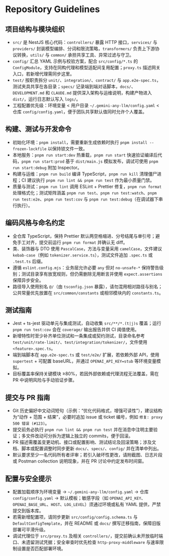 # Repository Guidelines

## 项目结构与模块组织
- `src/` 是 NestJS 核心代码：`controllers/` 暴露 HTTP 接口，`services/` 与 `providers/` 封装模型编排、分词和限流策略，`transformers/` 负责上下游协议转换，`utils/` 与 `common/` 承担共享工具、异常过滤与守卫。
- `config/` 汇总 YAML 示例与校验方案，配合 `src/config/*.ts` 的 `ConfigModule`，支持在同构代理和模型适配间复用配置；`proxy.ts` 描述网关入口，若新增代理需同步这里。
- `test/` 按职责拆分 `unit/`、`integration/`、`contract/` 与 `app.e2e-spec.ts`，测试夹具共享在各目录；`specs/` 记录端到端对话脚本，`docs/`、`DEVELOPMENT.md` 和 `CLAUDE.md` 提供深入架构与运维说明，构建产物进入 `dist/`，运行日志默认写入 `logs/`。
- 工程配置优先级：环境变量 < 用户目录 `~/.gemini-any-llm/config.yaml` < 仓库 `config/config.yaml`，便于团队共享默认值同时允许个人覆盖。

## 构建、测试与开发命令
- 初始化环境：`pnpm install`，需要重新生成依赖时执行 `pnpm install --frozen-lockfile` 以保持锁文件一致。
- 本地服务：`pnpm run start:dev` 热重载，`pnpm run start` 快速验证编译后代码，`pnpm run start:prod` 基于 `dist/main.js` 模拟发布，调试可使用 `pnpm run start:debug` 附加 Inspector。
- 构建与运维：`pnpm run build` 编译 TypeScript，`pnpm run kill` 清理僵尸进程；CI 建议执行 `pnpm run lint && pnpm run test` 作为最小质量门禁。
- 质量与测试：`pnpm run lint` 调用 ESLint + Prettier 修复，`pnpm run format` 处理格式化；测试矩阵涵盖 `pnpm run test`、`pnpm run test:watch`、`pnpm run test:e2e`、`pnpm run test:cov` 与 `pnpm run test:debug`（在调试器下串行执行）。

## 编码风格与命名约定
- 全仓库 TypeScript，保持 Prettier 默认两空格缩进、分号结尾与单引号；避免手工对齐，提交前运行 `pnpm run format` 并确认无 diff。
- 类、装饰器与 DTO 使用 `PascalCase`，方法与变量采用 `camelCase`，文件建议 `kebab-case`（例如 `tokenizer.service.ts`），测试文件追加 `.spec.ts` 或 `.test.ts` 后缀。
- 遵循 `eslint.config.mjs`：业务层允许必要 `any` 但对 `no-unsafe-*` 保持警告级别；测试目录享有放宽规则，但仍需删除无用断言并使用 `expect.assertions` 保障异步安全。
- 路径导入使用别名 `@/`（由 `tsconfig.json` 暴露），请勿混用相对路径与别名；公共常量优先放置在 `src/common/constants` 或相邻模块内的 `constants.ts`。

## 测试指南
- Jest + ts-jest 驱动单元与集成测试，自动收集 `src/**/*.(t|j)s` 覆盖；运行 `pnpm run test:cov` 会在 `coverage/` 输出报告并供 CI 阈值使用。
- 新增特性时至少补齐单位测试和一条集成或契约测试，目录命名参考 `test/unit/rate-limit/`、`test/integration/tokenizer/`，文件使用 `<feature>.spec.ts`。
- 端到端脚本在 `app.e2e-spec.ts` 或 `test/e2e/` 扩展，若依赖外部 API，使用 `supertest` + 可配置 baseURL，并通过 `OPENAI_API_KEY=stub` 等环境变量模拟。
- 目标覆盖率保持关键模块 ≥80%，若因外部依赖或代理流程无法覆盖，需在 PR 中说明风险与手动验证步骤。

## 提交与 PR 指南
- Git 历史偏好中文动词短句（示例：“优化代码格式，增强可读性”），建议结构为“动作 + 范围 + 结果”，必要时追加 issue 或 ticket 编号，例如 `修复: proxy 500 错误 (#123)`。
- 提交前务必执行 `pnpm run lint && pnpm run test` 并在消息中注明主要验证；多文件改动可分拆为逻辑上独立的 commits，便于回滚。
- PR 描述需覆盖变更动机、接口或配置影响、测试结论及回滚策略；涉及文档、脚本或配置调整时同步更新 `docs/`、`specs/`、`config/` 并在清单中列出。
- 默认要求至少一名代码所有者评审；若引入破坏性更改，请附截图、日志片段或 Postman collection 说明现象，并在 PR 讨论中约定发布时间窗。

## 配置与安全提示
- 配置加载顺序为环境变量 → `~/.gemini-any-llm/config.yaml` → 仓库 `config/config.yaml` → 默认模板；敏感字段（如 `OPENAI_API_KEY`、`OPENAI_BASE_URL`、`HOST`、`LOG_LEVEL`）须通过环境或私有 YAML 提供，严禁提交到版本库。
- 若需新增配置项，请同步更新 `src/config/config.schema.ts` 与 `DefaultConfigTemplate`，并在 README 或 `docs/` 撰写迁移指南，保障旧版部署可平滑升级。
- 调试代理位于 `src/proxy.ts` 及相关 `controllers/`，提交前确认未开放临时端口、未遗留测试凭据；安全审查时优先检查 `http-proxy-middleware` 与速率限制设置是否匹配部署环境。
